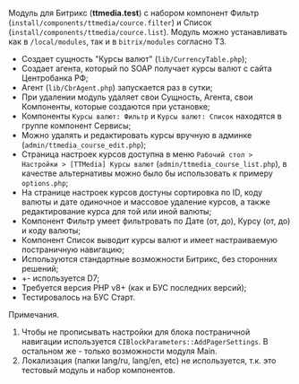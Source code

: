 Модуль для Битрикс (**ttmedia.test**) с набором компонент Фильтр (`install/components/ttmedia/cource.filter`) и Список (`install/components/ttmedia/cource.list`).
Модуль можно устанавливать как в `/local/modules`, так и в `bitrix/modules` согласно ТЗ.

 - Создает сущность "Курсы валют" (`lib/CurrencyTable.php`);
 - Создает агента, который по SOAP получает курсы валют с сайта Центробанка РФ;
 - Агент (`lib/CbrAgent.php`) запускается раз в сутки;
 - При удалении модуль удаляет свои Сущность, Агента, свои Компоненты, которые создаются при установке;
 - Компоненты `Курсы валют: Фильтр` и `Курсы валют: Список` находятся в группе компонент Сервисы;
 - Можно удалять и редактировать курсы вручную в админке (`admin/ttmedia_course_edit.php`);
 - Страница настроек курсов доступна в меню `Рабочий стол > Настройки > [TTMedia] Курсы валют` (`admin/ttmedia_course_list.php`), в качестве альтернативы можно было бы использовать к примеру `options.php`;
 - На странице настроек курсов достуны сортировка по ID, коду валюты и дате одиночное и массовое удаление курсов, а также редактирование курса для той или иной валюты;
 - Компонент Фильтр умеет фильтровать по Дате (от, до), Курсу (от, до) и коду валюты;
 - Компонент Список выводит курсы валют и имеет настраиваемую постраничную навигацию;
 - Используются стандартные возможности Битрикс, без сторонних решений;
 - +- используется D7;
 - Требуется версия PHP v8+ (как и БУС последних версий);
 - Тестировалось на БУС Старт.

Примечания. 
1. Чтобы не прописывать настройки для блока постраничной навигации используется `CIBlockParameters::AddPagerSettings`.
В остальном же - только возможности модуля Main.
2. Локализация (папки lang/ru, lang/en, etc) не используется, т.к. это тестовый модуль и набор компонентов.
